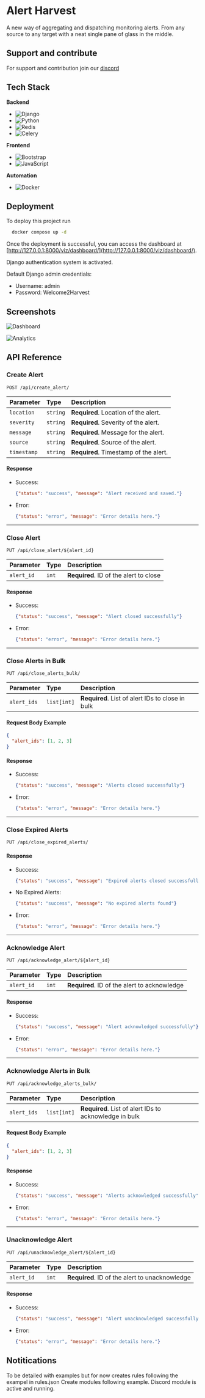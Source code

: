 # Alert Harvest

A new way of aggregating and dispatching monitoring alerts.
From any source to any target with a neat single pane of glass in the middle.

## Support and contribute

For support and contribution join our [discord](https://discord.gg/hduVhv7VaA)

## Tech Stack

**Backend**
- ![Django](https://img.shields.io/badge/Django-5.0-green?logo=django)
- ![Python](https://img.shields.io/badge/Python-3.12-blue?logo=python)
- ![Redis](https://img.shields.io/badge/Redis-7.3.2-red?logo=redis)
- ![Celery](https://img.shields.io/badge/Celery-5.3.6-blue?logo=celery)

**Frontend**
- ![Bootstrap](https://img.shields.io/badge/Bootstrap-5.0-blueviolet?logo=bootstrap)
- ![JavaScript](https://img.shields.io/badge/JavaScript-yellow?logo=javascript)

**Automation**
- ![Docker](https://img.shields.io/badge/Docker-blue?logo=docker)

## Deployment

To deploy this project run

```bash
  docker compose up -d
```
Once the deployment is successful, you can access the dashboard at [http://127.0.0.1:8000/viz/dashboard/](http://127.0.0.1:8000/viz/dashboard/).

Django authentication system is activated. 

Default Django admin credentials:

- Username: admin
- Password: Welcome2Harvest

## Screenshots
![Dashboard](docs/screenshots/dashboard.png)

![Analytics](docs/screenshots/analytics.png)

## API Reference

### Create Alert

`POST /api/create_alert/`

| Parameter    | Type     | Description                               |
| :----------- | :------- | :---------------------------------------- |
| `location`   | `string` | **Required**. Location of the alert.      |
| `severity`   | `string` | **Required**. Severity of the alert.      |
| `message`    | `string` | **Required**. Message for the alert.      |
| `source`     | `string` | **Required**. Source of the alert.        |
| `timestamp`  | `string` | **Required**. Timestamp of the alert.     |

#### Response

- Success:

  ```json
  {"status": "success", "message": "Alert received and saved."}
  ```

- Error:

  ```json
  {"status": "error", "message": "Error details here."}
  ```

---

### Close Alert

`PUT /api/close_alert/${alert_id}`

| Parameter   | Type     | Description                       |
| :---------- | :------- | :-------------------------------- |
| `alert_id`  | `int`    | **Required**. ID of the alert to close |

#### Response

- Success:

  ```json
  {"status": "success", "message": "Alert closed successfully"}
  ```

- Error:

  ```json
  {"status": "error", "message": "Error details here."}
  ```

---

### Close Alerts in Bulk

`PUT /api/close_alerts_bulk/`

| Parameter      | Type       | Description                                     |
| :------------- | :--------- | :---------------------------------------------- |
| `alert_ids`    | `list[int]`| **Required**. List of alert IDs to close in bulk |

#### Request Body Example

```json
{
  "alert_ids": [1, 2, 3]
}
```

#### Response

- Success:

  ```json
  {"status": "success", "message": "Alerts closed successfully"}
  ```

- Error:

  ```json
  {"status": "error", "message": "Error details here."}
  ```

---

### Close Expired Alerts

`PUT /api/close_expired_alerts/`

#### Response

- Success:

  ```json
  {"status": "success", "message": "Expired alerts closed successfully"}
  ```

- No Expired Alerts:

  ```json
  {"status": "success", "message": "No expired alerts found"}
  ```

- Error:

  ```json
  {"status": "error", "message": "Error details here."}
  ```

---

### Acknowledge Alert

`PUT /api/acknowledge_alert/${alert_id}`

| Parameter   | Type     | Description                           |
| :---------- | :------- | :------------------------------------ |
| `alert_id`  | `int`    | **Required**. ID of the alert to acknowledge |

#### Response

- Success:

  ```json
  {"status": "success", "message": "Alert acknowledged successfully"}
  ```

- Error:

  ```json
  {"status": "error", "message": "Error details here."}
  ```

---

### Acknowledge Alerts in Bulk

`PUT /api/acknowledge_alerts_bulk/`

| Parameter      | Type       | Description                                           |
| :------------- | :--------- | :---------------------------------------------------- |
| `alert_ids`    | `list[int]`| **Required**. List of alert IDs to acknowledge in bulk |

#### Request Body Example

```json
{
  "alert_ids": [1, 2, 3]
}
```

#### Response

- Success:

  ```json
  {"status": "success", "message": "Alerts acknowledged successfully"}
  ```

- Error:

  ```json
  {"status": "error", "message": "Error details here."}
  ```

---

### Unacknowledge Alert

`PUT /api/unacknowledge_alert/${alert_id}`

| Parameter   | Type     | Description                             |
| :---------- | :------- | :-------------------------------------- |
| `alert_id`  | `int`    | **Required**. ID of the alert to unacknowledge |

#### Response

- Success:

  ```json
  {"status": "success", "message": "Alert unacknowledged successfully"}
  ```

- Error:

  ```json
  {"status": "error", "message": "Error details here."}
  ```

## Notitications

To be detailed with examples but for now creates rules following the exampel in rules.json
Create modules following example.
Discord module is active and running.

